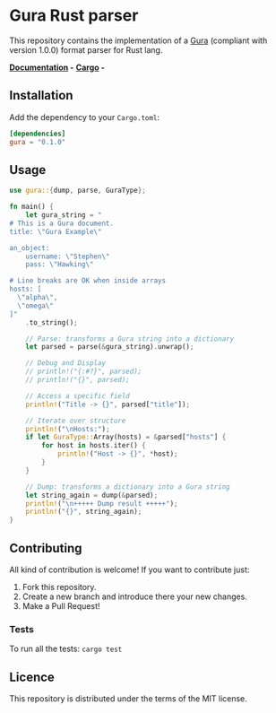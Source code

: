 # Gura Rust parser

This repository contains the implementation of a [Gura][gura] (compliant with version 1.0.0) format parser for Rust lang.

**[Documentation](https://docs.rs/gura/) -**
**[Cargo](https://crates.io/crates/gura) -**


## Installation

Add the dependency to your `Cargo.toml`:

```toml
[dependencies]
gura = "0.1.0"
```


## Usage

```rust
use gura::{dump, parse, GuraType};

fn main() {
    let gura_string = "
# This is a Gura document.
title: \"Gura Example\"

an_object:
    username: \"Stephen\"
    pass: \"Hawking\"

# Line breaks are OK when inside arrays
hosts: [
  \"alpha\",
  \"omega\"
]"
    .to_string();

    // Parse: transforms a Gura string into a dictionary
    let parsed = parse(&gura_string).unwrap();

    // Debug and Display
    // println!("{:#?}", parsed);
    // println!("{}", parsed);

    // Access a specific field
    println!("Title -> {}", parsed["title"]);

    // Iterate over structure
    println!("\nHosts:");
    if let GuraType::Array(hosts) = &parsed["hosts"] {
        for host in hosts.iter() {
            println!("Host -> {}", *host);
        }
    }

    // Dump: transforms a dictionary into a Gura string
    let string_again = dump(&parsed);
    println!("\n+++++ Dump result +++++");
    println!("{}", string_again);
}
```


## Contributing

All kind of contribution is welcome! If you want to contribute just:

1. Fork this repository.
1. Create a new branch and introduce there your new changes.
1. Make a Pull Request!


### Tests

To run all the tests: `cargo test`


## Licence

This repository is distributed under the terms of the MIT license.


[gura]: https://github.com/gura-conf/gura